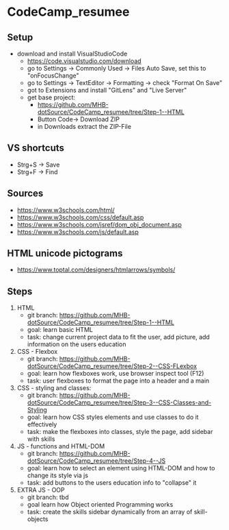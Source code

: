 # CodeCamp_resumee

## Setup
- download and install VisualStudioCode
    - https://code.visualstudio.com/download
    - go to Settings -> Commonly Used -> Files Auto Save, set this to "onFocusChange"
    - go to Settings -> TextEditor -> Formatting -> check "Format On Save"
    - got to Extensions and install "GitLens" and "Live Server"
    - get base project:
        - https://github.com/MHB-dotSource/CodeCamp_resumee/tree/Step-1--HTML
        - Button Code-> Download ZIP
        - in Downloads extract the ZIP-File

## VS shortcuts
 - Strg+S -> Save
 - Strg+F -> Find

## Sources
- https://www.w3schools.com/html/
- https://www.w3schools.com/css/default.asp
- https://www.w3schools.com/jsref/dom_obj_document.asp
- https://www.w3schools.com/js/default.asp

## HTML unicode pictograms
- https://www.toptal.com/designers/htmlarrows/symbols/

## Steps
1. HTML
    - git branch: https://github.com/MHB-dotSource/CodeCamp_resumee/tree/Step-1--HTML
    - goal: learn basic HTML
    - task: change current project data to fit the user, add picture, add information on the users education
2. CSS - Flexbox
    - git branch: https://github.com/MHB-dotSource/CodeCamp_resumee/tree/Step-2--CSS-FLexbox
    - goal: learn how flexboxes work, use browser inspect tool (F12)
    - task: user flexboxes to format the page into a header and a main
3. CSS - styling and classes:
    - git branch: https://github.com/MHB-dotSource/CodeCamp_resumee/tree/Step-3--CSS-Classes-and-Styling
    - goal: learn how CSS styles elements and use classes to do it effectively
    - task: make the flexboxes into classes, style the page, add sidebar with skills
4. JS - functions and HTML-DOM
    - git branch: https://github.com/MHB-dotSource/CodeCamp_resumee/tree/Step-4--JS
    - goal: learn how to select an element using HTML-DOM and how to change its style via js
    - task: add buttons to the users education info to "collapse" it
5. EXTRA JS - OOP
    - git branch: tbd
    - goal learn how Object oriented Programming works
    - task: create the skills sidebar dynamically from an array of skill-objects